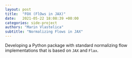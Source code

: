 ```yaml
---
layout: post
title:  "FOX (FlOws in JAX)"
date:   2021-05-22 18:08:39 +00:00
categories: side-project
authors: "Marin Vlastelica"
subtitle: "Normalizing Flows in JAX"
---
```


Developing a Python package with standard normalizing flow implementations that is based on `JAX` and `Flax`. 
